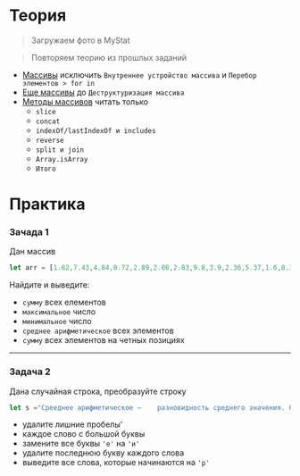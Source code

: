 # Теория

> Загружаем фото в MyStat

> Повторяем теорию из прошлых заданий

- [Массивы](https://learn.javascript.ru/array) исключить `Внутреннее устройство массива` и `Перебор элементов > for in`
- [Еще массивы](https://doka.guide/js/arrays/) до `Деструктуризация массива`
- [Методы массивов](https://learn.javascript.ru/array-methods) читать только 
  - `slice`
  - `concat`
  - `indexOf/lastIndexOf и includes`
  -  `reverse`
  -  `split и join`
  -  `Array.isArray`
  -  `Итого`

# Практика

### Зачада 1

Дан массив

```javascript
let arr = [1.82,7.43,4.84,0.72,2.89,2.08,2.83,9.8,3.9,2.36,5.37,1.6,8.38,7.04,5.39,4.54,8.79,2.65,6.99,8.69,6.19,2.49,3.05,2.87,5.4,7.51,5.95,3.37,5.01,1.88,6.55,9.82,4.32,0.62,4.18,2.3,3.29,4.95,6.35,3.3,5.64,5.7,5.69,4.7,3.88,3.76,6.52,5.12,5.46,5.32,2.79,3.65,1.07,2.03,8.92,4.84,0.91,5.31,8.96,3.19,8.33,9.99,3.73,5.59,1.45,3.8,9.84,2.83,0.5,2.59,6.75,1.03,8.18,1.53,6.08,8.01,6.04,3.99,7.52,3.23,0.78,2.24,0.79,2.57,3.75,5.67,8.27,7.56,0.12,0.86,3.02,9.76,2.99,4.29,7.48,1.96,0.8,3.98,6.71,1.82,1.32,4.24,0.59,6.94,5.55,8.86,7.62,7.75,1.65,0.04,4.54,7.03,6,8.16,6.88,9.64,1.6,3.56,5.22,2.96,3.72,4.64,5.45,2.18,7.01,4.31,7.27,5.28,1.8,8.64,3.19,4.94,3.36,6.11,0.21,8.62,7.68,1.16,8.51,0.19,0.11,2.42,3.18,0.54,9.62,6.74,9.74,5.64,2.79,0.82,2.46,9.87,0.22,0.7,0.8,7.88,5.8,0.36,8.16,6.59,8.3,2.23,2.03,5.23,7.5,6.86,6.9,1.11,0.48,5.71,9.32,0.3,2.98,5,9.41,4.63,5.15,2.29,2.95,5.21,6.02,7,9.81,8.55,9.19,4.83,9.78,8.21,0.97,0.09,0.48,4.69,9.38,1.92,5.94,6.46,8.56,2.46,8.53,0.62,8.62,3,3.38,0.35,8.03,7.22,6.76,2.8,0.91,9.95,2.18,2.39,5.35,7.97,2.44,6.69,2.03,8.05,2.23,5.6,9.84,5.48,7.07,7.8,2.67,1.47,5.08,4.08,7.26,4.33,3.94,9.01,9.81,7.46,6.57,9.33,3.76,5.1,0.21,5.97,7.96,2.99,9.39,2.87,2.45,8.82,5.71,2.09,0.42,3.89,8.86,3.26,2.1,4.26,4.34,9.29,4.26,4.44,5.84,1.37,6.81,8.93,6.34,3.9,3.9,1.14,1.29,9.72,3.42,1.42,0.14,7.5,4.34,2.98,7.29,8.24,0.12,4.09,2.22,7.93,6.69,0.92,1.12,5.48,5.64,4.51,5.98,9.51,9.76,0.56,8.24,5.4,2.99,7.45,0.32,8.17,4.71,4.7,4.37,6.76,6.39,6.96,0.66,9.61,6.63,1.31,3.86,6.72,6.14,0.86,8.04,3.31,1.37,2.24,7.17,5.54,9.66,6.66,7.92,2.85,7.74,1.98,5.17,6.27,6.85,3.35,8.06,0.73,4.45,3.82,2.21,5.78,8.44,7.78,0.15,7.25,8.81,5.47,3.7,2.51,3.45,8.18,3.52,5.97,4.16,7.97,4.69,4.26,1.63,7.71,5.29,5.27,8.23,4.67,1.09,8.54,8.18,0.13,8.4,2.63,2.72,7.34,7.33,3.09,7.3,3.92,7.68,6.31,7.98,5.55,6.69,4.27,6.01,5.61,5.97,3.53,5.5,6.34,5.11,3.56,6.23,5.13,9.1,7.67,2.24,3.62,0.31,7.73,8.74,1.27,9.27,0.44,5.41,2.64,0.41,4.88,2.14,7.69,7.12,0.46,1.25,8.62,2.61,4.19,2.05,0.11,6.09,3.45,3.71,4.68,2.8,6.61,5.16,2.79,4.24,1.29,7.38,5.25,4.05,2.14,1.53,2.64,8.24,2.59,8.28,8.35,3.59,0.44,3.72,4.57,4.04,4.74,8.15,1.3,7.97,5.17,4.99,5.15,7.5,7.61,3.01,3.81,4.23,4.2,7.05,5.3,7.93,0.4,7.24,5.82,1.93,5.35,2.62,7.3,0.53,6.72,6.48,4.15,1.19,8.35,4.26,8.41,5.63,1.43,5.83,4.13,8.74,8.12,6.72,3.17,4.46,9.27,8.72,6.01,3.11,3.56,6.52,2.85,5.88,7.38,8.75,2.37,0.01,4.83,2.39,9.6,0.17,0.07,9.35,8.37,6.83,5.56,8.98,1.85,3.11,3.94,8.14,4.53,9.68,0.86,3.48,2.51,7.17,5.21,9.77,6.18,8.24,3.88,9.99,4.15,2.64,4.36,5.85,4.28,8.8,2.97,2.78,9.78,3.48,4.71,1.66,9.93,1.39,2.93,4.31,6.93,6.57,1.94,0.28,3.67,9.75,0.15,3.46,1.51,6.53,7.01,1.98,8.27,0.22,7.4,7.9,2.19,5.84,4.64,1.32,4.71,1.7,2.65,6.96,2.04,1.14,4.53,4.83,1.82,9.45,4.1,1.54,6.26,9.48,3.37,2.31,2.02,2.66,2.72,2.12,0.46,8.21,1.73,1.38,1.05,1.67,4.26,0.15,8.16,6.74,5.38,4.42,5.18,4.13,0.24,2.22,2.15,1.42,3.13,0.42,4.25,3.67,9.76,5.41,0.93,1.3,9.92,6.34,3.02,5.73,0.72,7.57,6.57,0.66,4.54,2.29,0.97,9.6,0.06,7.41,3.74,3.12,0.54,7.32,1.12,4.17,3.73,3.06,7.23,4.6,3.58,5.5,2.29,8.18,3.24,7.36,7.63,7.94,8.8,6.2,0.28,3.69,0.04,4.62,2.94,2.62,5.88,0.52,9.36,4.32,2.92,0.58,1.75,2.01,6.67,3.75,7.09,3.2,9.53,3.79,9.62,1.15,7.62,2.88,8.39,8.12,3.13,2.6,8.06,4.32,3.03,4.31,0.35,4.34,7.25,1.52,7.5,5.99,2.95,2.42,8.45,7.96,1.95,8.39,7.44,6.61,4.35,3.86,2.32,0.06,6.01,0.12,5.14,0.77,6.64,7.37,8.63,7.93,6.9,2.2,5.5,1.47,0.35,8.25,4.19,3.09,4.73,6.16,1.68,1.56,1.06,4.81,6.1,5.84,5.69,8.4,3.07,0.85,8.14,9.05,6.11,8.33,9.06,5.62,8.88,0.96,6.5,6.69,1.53,8.72,8.83,2.71,9.82,2.77,9.51,5.91,4.76,8.43,9.48,0.7,4.91,1.31,5.61,2.51,1.83,1.49,4.7,6.06,1.58,6.55,9.45,0.64,6.95,0.44,6.01,1.27,6.79,1.85,4.67,3.71,7.13,9.27,6.36,8.83,4.79,1.49,0.66,6.99,1.65,9.02,5.73,5.6,8.08,2.07,7.06,9.08,4.62,4.54,5.34,1.17,3.7,0.56,7.03,0.72,4.1,6.24,5.38,3.67,0.49,3.81,1.51,2.12,9.71,1.3,5.36,2.39,9.29,0.5,2.92,4.63,6.13,1.02,3.18,0.38,6.71,8.99,2.26,2.38,7.69,3.27,6.91,7.08,8.94,7.19,1.47,8.52,5.49,5.34,4.05,0.66,4.24,7.04,8.7,7.81,3.22,8.82,0.52,6.9,1.05,3.86,2.2,6.8,3.96,2.37,0.34,7.78,7.87,3.04,5.73,4.3,7.4,3.89,8.4,1.71,8.81,3.41,7.72,3.08,6.74,3.37,8.9,8.53,9.19,2.09,2.45,7.35,5.52,5.21,5.96,9.97,0.76,0.12,2.35,6.32,8.02,7.46,9.55,7.52,6.8,7.82,4.73,8.29,8.06,7.93,0.78,1.05,1.19,2.71,6.21,2.53,0.47,4.49,5.96,3.05,3.87,7.85,6.59,7.76,1.53,9.97,2.57,3.03,1.22,3.78,9.17,9.41,2.74,0.41,5.5,0.25,0.44,1.89,9.69,8.54,1.55,5.97,0.65,1.61,4.84,3.46,6.72,0.24,9.14,4.71,3.51,1.61,3.28,1.29,4.02,3.12,1.41,5.49,8.83,2.9,5.32,3.18,5.21,2.52,5.28,8.54,0.43,4.26,4.97,8.19,3.4,6.58,0.39,7.61,3.52,0.57,9.92,7.01,0.16,8.07,0.23,8.21,7.3,0.48,8.63,9.3,0.42,5.7,9.71,2.05,5.05,6.76,3.86,3.92,0.05,7.46,5.11,6.01,1.21,2.24,5.39,1.26,8.3,7.37,0.22,7.76,5.82,6.77,7.08,9.03,2.47,9.8,2.9,3.65,6.27,3.77,8.44,8.31,5.95,9.36,2.17,8.48,3.16,9.41,5.12,1.45,5.31,4.55,5.16,4.15,8.73,2.53,5.81,6.23,7.07,9.69,9.37,3.21,8.54,6.14,4.69,2.51,2.23,8.91,1.36,9.8,1.84,0.08,6.68,1.78,3.32];
```

Найдите и выведите:

- `сумму` всех елементов
- `максимальное` число
- `минимальное` число
- `среднее арифметическоe` всех элементов
- `сумму` всех элементов на четных позициях

---

### Задача 2

Дана случайная строка, преобразуйте строку

```javascript
let s ="Срееднее арифметическое —    разновидность среднего значения. Определяется как число, равное     сумме всех чисел множества, делённой на     их количество. Является    одной из наиболее распространённых мер центральной тенденции"
 ```
 
- удалите лишние пробелы'
- каждое слово с большой буквы
- замените все буквы `'e'` на `'и'`
- удалите последнюю букву каждого слова
- выведите все слова, которые начинаются на `'р'`

